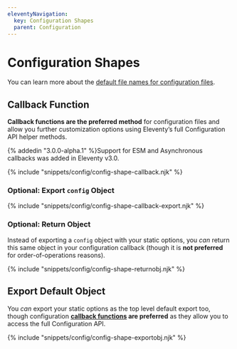 ```yaml
---
eleventyNavigation:
  key: Configuration Shapes
  parent: Configuration
---
```

# Configuration Shapes

You can learn more about the [default file names for configuration files](/docs/config.md#default-filenames).

## Callback Function

**Callback functions are the preferred method** for configuration files and allow you further customization options using Eleventy’s full Configuration API helper methods.

{% addedin "3.0.0-alpha.1" %}Support for ESM and Asynchronous callbacks was added in Eleventy v3.0.

{% include "snippets/config/config-shape-callback.njk" %}

### Optional: Export `config` Object

{% include "snippets/config/config-shape-callback-export.njk" %}

### Optional: Return Object

Instead of exporting a `config` object with your static options, you _can_ return this same object in your configuration callback (though it is **not preferred** for order-of-operations reasons).

{% include "snippets/config/config-shape-returnobj.njk" %}

## Export Default Object

You _can_ export your static options as the top level default export too, though configuration **[callback functions](#callback-function) are preferred** as they allow you to access the full Configuration API.

{% include "snippets/config/config-shape-exportobj.njk" %}
